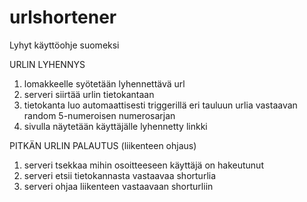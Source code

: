 # urlshortener

Lyhyt käyttöohje suomeksi

URLIN LYHENNYS
1) lomakkeelle syötetään lyhennettävä url
2) serveri siirtää urlin tietokantaan
3) tietokanta luo automaattisesti triggerillä eri tauluun urlia vastaavan random 5-numeroisen numerosarjan
4) sivulla näytetään käyttäjälle lyhennetty linkki

PITKÄN URLIN PALAUTUS (liikenteen ohjaus)
1) serveri tsekkaa mihin osoitteeseen käyttäjä on hakeutunut
2) serveri etsii tietokannasta vastaavaa shorturlia
3) serveri ohjaa liikenteen vastaavaan shorturliin
